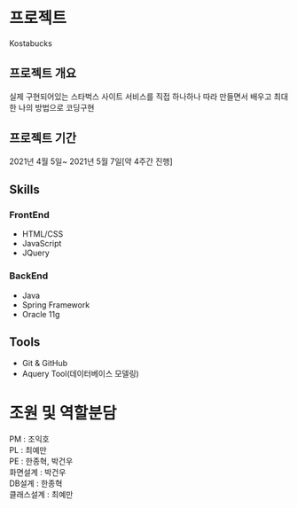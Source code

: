 # 프로젝트
Kostabucks

## 프로젝트 개요
실제 구현되어있는 스타벅스 사이트 서비스를 직접 하나하나 따라 만들면서 배우고 최대한 나의 방법으로 코딩구현

## 프로젝트 기간
2021년 4월 5일~ 2021년 5월 7일[약 4주간 진행]

## Skills
### FrontEnd
- HTML/CSS
- JavaScript
- JQuery

### BackEnd
- Java
- Spring Framework
- Oracle 11g

## Tools
- Git & GitHub
- Aquery Tool(데이터베이스 모델링)

# 조원 및 역할분담
PM : 조익호  
PL : 최예만  
PE : 한종혁, 박건우  
화면설계 : 박건우  
DB설계 : 한종혁  
클래스설계 : 최예만  
